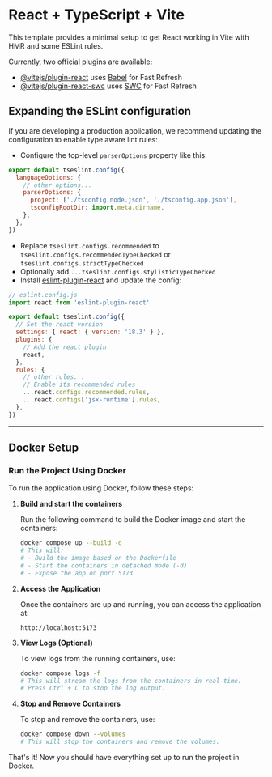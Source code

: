 # React + TypeScript + Vite

This template provides a minimal setup to get React working in Vite with HMR and some ESLint rules.

Currently, two official plugins are available:

- [@vitejs/plugin-react](https://github.com/vitejs/vite-plugin-react/blob/main/packages/plugin-react/README.md) uses [Babel](https://babeljs.io/) for Fast Refresh
- [@vitejs/plugin-react-swc](https://github.com/vitejs/vite-plugin-react-swc) uses [SWC](https://swc.rs/) for Fast Refresh

## Expanding the ESLint configuration

If you are developing a production application, we recommend updating the configuration to enable type aware lint rules:

- Configure the top-level `parserOptions` property like this:

```js
export default tseslint.config({
  languageOptions: {
    // other options...
    parserOptions: {
      project: ['./tsconfig.node.json', './tsconfig.app.json'],
      tsconfigRootDir: import.meta.dirname,
    },
  },
})
```

- Replace `tseslint.configs.recommended` to `tseslint.configs.recommendedTypeChecked` or `tseslint.configs.strictTypeChecked`
- Optionally add `...tseslint.configs.stylisticTypeChecked`
- Install [eslint-plugin-react](https://github.com/jsx-eslint/eslint-plugin-react) and update the config:

```js
// eslint.config.js
import react from 'eslint-plugin-react'

export default tseslint.config({
  // Set the react version
  settings: { react: { version: '18.3' } },
  plugins: {
    // Add the react plugin
    react,
  },
  rules: {
    // other rules...
    // Enable its recommended rules
    ...react.configs.recommended.rules,
    ...react.configs['jsx-runtime'].rules,
  },
})
```

---

## Docker Setup

### Run the Project Using Docker

To run the application using Docker, follow these steps:

1. **Build and start the containers**

   Run the following command to build the Docker image and start the containers:

   ```bash
   docker compose up --build -d
   # This will:
   # - Build the image based on the Dockerfile
   # - Start the containers in detached mode (-d)
   # - Expose the app on port 5173
   ```

2. **Access the Application**

   Once the containers are up and running, you can access the application at:

   ```plaintext
   http://localhost:5173
   ```

3. **View Logs (Optional)**

   To view logs from the running containers, use:

   ```bash
   docker compose logs -f
   # This will stream the logs from the containers in real-time.
   # Press Ctrl + C to stop the log output.
   ```

4. **Stop and Remove Containers**

   To stop and remove the containers, use:

   ```bash
   docker compose down --volumes
   # This will stop the containers and remove the volumes.
   ```

That's it! Now you should have everything set up to run the project in Docker.

